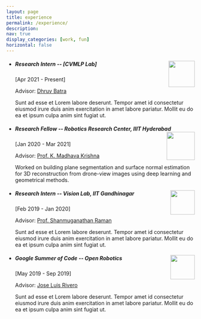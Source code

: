 ```yaml
---
layout: page
title: experience
permalink: /experience/
description:
nav: true
display_categories: [work, fun]
horizontal: false
---
```

- ##### Research Intern -- [CVMLP Lab] <img src="https://www.cc.gatech.edu/~parikh/static/img/lab/vil.png" width="70px" align="right">
  
  [Apr 2021 - Present]
  
  Advisor: [Dhruv Batra](https://www.cc.gatech.edu/~dbatra/) 

  Sunt ad esse et Lorem labore deserunt. Tempor amet id consectetur eiusmod irure duis anim exercitation in amet labore pariatur. Mollit eu do ea et ipsum culpa anim sint fugiat ut.

- ##### Research Fellow -- *Robotics Research Center, IIIT Hyderabad* <img src="https://d1hl0z0ja1o93t.cloudfront.net/wp-content/uploads/2017/04/21165916/logo2.png" width="75px" align="right">
  
  [Jan 2020 - Mar 2021]

  Advisor: [Prof. K. Madhava Krishna](https://www.iiit.ac.in/people/faculty/mkrishna/)
  
  Worked on building plane segmentation and surface normal estimation for 3D reconstruction from drone-view images using deep learning and geometrical methods.

- ##### Research Intern -- *Vision Lab, IIT Gandhinagar*<img src="https://upload.wikimedia.org/wikipedia/en/thumb/a/a2/IIT_Gandhinagar_Logo.svg/1200px-IIT_Gandhinagar_Logo.svg.png" width="65px" align="right">
  
  [Feb 2019 - Jan 2020]

  Advisor: [Prof. Shanmuganathan Raman](http://www.shanmuga.people.iitgn.ac.in/)
  
  Sunt ad esse et Lorem labore deserunt. Tempor amet id consectetur eiusmod irure duis anim exercitation in amet labore pariatur. Mollit eu do ea et ipsum culpa anim sint fugiat ut.

- ##### Google Summer of Code -- *Open Robotics*<img src="https://upload.wikimedia.org/wikipedia/commons/thumb/8/85/GSoC-icon.svg/1200px-GSoC-icon.svg.png" width="65px" align="right">
  
  [May 2019 - Sep 2019]

  Advisor: [Jose Luis Rivero](http://www.shanmuga.people.iitgn.ac.in/)
  
  Sunt ad esse et Lorem labore deserunt. Tempor amet id consectetur eiusmod irure duis anim exercitation in amet labore pariatur. Mollit eu do ea et ipsum culpa anim sint fugiat ut.